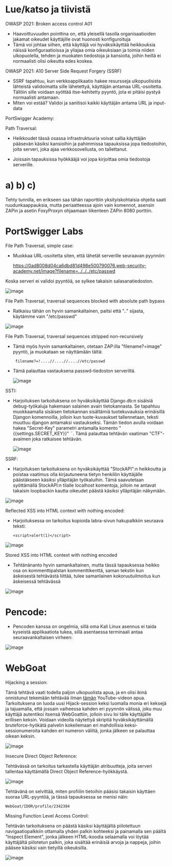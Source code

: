 # Lue/katso ja tiivistä

OWASP 2021: Broken access control A01
  - Haavoittuvuuden pointtina on, että yleisellä tasolla organisaatioiden jakamat oikeudet käyttäjille ovat huonosti konfiguroituja
  - Tämä voi johtaa siihen, että käyttäjä voi hyväksikäyttää heikkouksia näissä konfiguraatioissa ja yliajaa omia oikeuksiaan ja toimia niiden ulkopuolella, tehden ja muokaten tiedostoja ja kansioita, joihin heillä ei normaalisti olisi oikeutta edes koskea.

OWASP 2021: A10 Server Side Request Forgery (SSRF)
  - SSRF tapahtuu, kun verkkoapplikaatio hakee resursseja ulkopuolisista lähteistä validoimatta sille lähetettyä, käyttäjän antamaa URL-osoitetta. Tällöin sille voidaan syöttää itse-kehitetty pyyntö, jota ei pitäisi pystyä normaalisti antamaan.
 - Miten voi estää? Validoi ja sanitisoi kaikki käyttäjän antama URL ja input-data

  PortSwigger Academy:

Path Traversal:
  - Heikkoudet tässä osassa infrastruktuuria voivat sallia käyttäjän pääsevän käsiksi kansioihin ja pahimmissa tapauksissa jopa tiedostoihin, joita serveri, joka ajaa verkkosovellusta, on tallettanut.

  - Joissain tapauksissa hyökkääjä voi jopa kirjoittaa omia tiedostoja serverille.



# a) b) c)

  Tehty tunnilla, en erikseen saa tähän raporttiin yksityiskohtaisia ohjeita saati ruudunkaappauksia, mutta periaatteessa ajoin vain komennot, asensin ZAPin ja asetin FoxyProxyn ohjaamaan liikenteen ZAPin 8080 porttiin.

# PortSwigger Labs

File Path Traversal, simple case:

  - Muokkaa URL-osoitetta siten, että lähetät serverille seuraavan pyynnön:

    https://0ad8008d04ca6dbd81d498e500790076.web-security-academy.net/image?filename=../../../etc/passwd

Koska serveri ei validoi pyyntöä, se sylkee takaisin salasanatiedoston.

![image](https://github.com/konetoivonen/laksyt/assets/164856618/4301a8e1-b83e-49d9-ae58-a41e5266816e)


File Path Traversal, traversal sequences blocked with absolute path bypass

- Ratkaisu tähän on hyvin samankaltainen, paitsi että ".." sijasta, käytämme vain "/etc/passwd"

![image](https://github.com/konetoivonen/laksyt/assets/164856618/c849865b-b1dc-4bac-8e4e-a46ebfbd509e)

  
File Path Traversal, traversal sequences stripped non-recursively

 - Tämä myös hyvin samankaltainen, otetaan ZAP:illa "filename?=image" pyyntö, ja muokataan se näyttämään tältä:
  
        filename?=!....//....//....//etc/passwd

 - Tämä palauttaa vastauksena passwd-tiedoston serveriltä.
  
    ![image](https://github.com/konetoivonen/laksyt/assets/164856618/991e2f85-e837-4b08-84ac-e69899e6d22b)


SSTI:

 - Harjoituksen tarkoituksena on hyväksikäyttää Django.db:n sisäisiä debug-työkaluja hakemaan salainen avain tietokannasta. Se tapahtuu muokkaamalla sisäisen tietokannan sisältämiä tuotekuvauksia erinäisillä Djangon komennoilla, jolloin kun tuote-kuvaukset tallennetaan, teksti muuttuu djangon antamaksi vastaukseksi. Tämän tiedon avulla voidaan hakea "Secret-Key" parametri antamalla komento "{{settings.SECRET_KEY}}" ¨. Tämä palauttaa tehtävän vaatiman "CTF"-avaimen joka ratkaisee tehtävän.

   ![image](https://github.com/konetoivonen/laksyt/assets/164856618/64d35b5a-622b-4b43-866f-782e63a588a8)

SSRF:

 - Harjoituksen tarkoituksena on hyväksikäyttää "StockAPI":n heikkoutta ja poistaa vaatimus olla kirjautuneena tietyn henkilön käyttäjälle päästäkseen käsiksi ylläpitäjän työkaluihin. Tämä saavutetaan syöttämällä StockAPI:n tilalle localhost komentoja, jolloin ne antavat takaisin loopbackin kautta oikeudet päästä käsiksi ylläpitäjän näkymään.

![image](https://github.com/konetoivonen/laksyt/assets/164856618/106d14f8-d393-4ad9-aab9-3e55815499c0)

Reflected XSS into HTML context with nothing encoded:

 - Harjoituksessa on tarkoitus kopioida labra-sivun hakupalkkiin seuraava teksti:

       <script>alert(1)</script>

![image](https://github.com/konetoivonen/laksyt/assets/164856618/cc6b9cbe-517d-4531-bd60-a97b1e0118ff)


Stored XSS into HTML context with nothing encoded

- Tehtänänanto hyvin samankaltainen, mutta tässä tapauksessa heikko osa on kommenttipalstan kommenttikenttä, saman tekstin kun äskeisestä tehtävästä liittää, tulee samanlainen kokoruutuilmoitus kun äskeisessä tehtävässä

![image](https://github.com/konetoivonen/laksyt/assets/164856618/c2005836-9d0d-424b-9aca-fa0fc01310b8)


# Pencode:

- Pencoden kanssa on ongelmia, sillä oma Kali Linux asennus ei taida kyseistä applikaatiota tukea, sillä asentaessa terminaali antaa seuraavankaltaisen virheen:

![image](https://github.com/konetoivonen/laksyt/assets/164856618/f98d682a-4425-4b4b-bbf5-ebce5fbd4016)


# WebGoat

Hijacking a session:

Tämä tehtävä vaati todella paljon ulkopuolista apua, ja en olisi ikinä onnistunut tekemään tehtävää ilman [tämän](https://www.youtube.com/watch?v=YO8rsCMVUyY) YouTube-videon apua. Tarkoituksena on luoda uusi Hijack-session keksi luomalla monia eri keksejä ja tajuamalla, että jossain vaiheessa kahden eri pyynnön välissä, joku muu käyttäjä autentikoi itsensä WebGoattiin, jolloin sivu loi tälle käyttäjälle erillisen keksin. Voidaan videolla näytettyä skriptiä hyväksikäyttämällä bruteforce-hyökätä palvelin kokeilemaan eri mahdollisia keksi-sessionumeroita kahden eri numeron väliltä, jonka jälkeen se palauttaa oikean keksin.

![image](https://github.com/konetoivonen/laksyt/assets/164856618/42965ee2-cadc-4240-a3d0-b50b6bbcf6ed)



Insecure Direct Object Reference:

Tehtävässä on tarkoitus tarkastella käyttäjän atribuutteja, joita serveri tallentaa käyttämällä Direct Object Reference-hyökkäystä.

![image](https://github.com/konetoivonen/laksyt/assets/164856618/82e4a787-7238-40d2-b6c9-92706a0fae66)

Tehtävänä on selvittää, miten profiilin tietoihin pääsisi takaisin käyttäen suoraa URL-pyyntöä, ja tässä tapauksessa se menisi näin:

    WebGoat/IDOR/profile/2342384


Missing Function Level Access Control:

Tehtävän tarkoituksena on päästä käsiksi käyttäjältä piilotettuun navigaatiopalkkiin ottamalla yhden palkin kohteeksi ja painamalla sen päältä "Inspect Element", jonka jälkeen HTML-koodia selaamalla voi löytää käyttäjältä piilotetun palkin, joka sisältää erinäisiä arvoja ja nappeja, joihin pääsee käsiksi vain tietyillä oikeuksilla.

![image](https://github.com/konetoivonen/laksyt/assets/164856618/694550c0-ba3f-4505-9141-2cc9b20e5c65)


